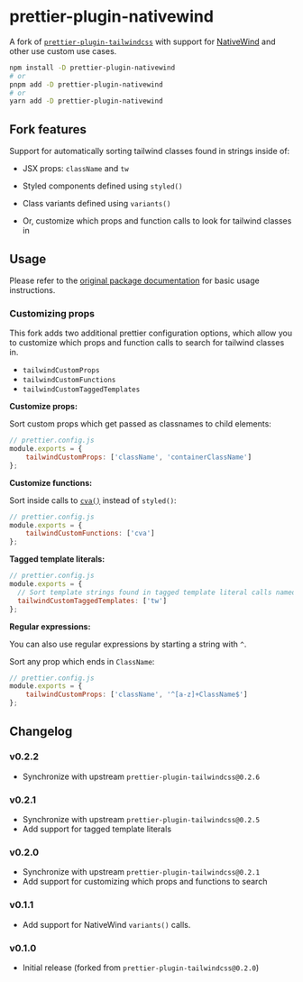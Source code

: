 # prettier-plugin-nativewind

A fork of 
[`prettier-plugin-tailwindcss`](https://www.npmjs.com/package/prettier-plugin-tailwindcss)
with support for [NativeWind](https://www.nativewind.dev) and other use custom use cases.

```bash
npm install -D prettier-plugin-nativewind
# or
pnpm add -D prettier-plugin-nativewind
# or
yarn add -D prettier-plugin-nativewind
```

## Fork features

Support for automatically sorting tailwind classes found in strings inside of:

* JSX props: `className` and `tw`

* Styled components defined using `styled()`

* Class variants defined using `variants()`

* Or, customize which props and function calls to look for tailwind classes in

## Usage

Please refer to the 
[original package documentation](https://github.com/tailwindlabs/prettier-plugin-tailwindcss/#readme)
for basic usage instructions.

### Customizing props

This fork adds two additional prettier configuration options, which allow you
to customize which props and function calls to search for tailwind classes in.

* `tailwindCustomProps`
* `tailwindCustomFunctions`
* `tailwindCustomTaggedTemplates`

**Customize props:**

Sort custom props which get passed as classnames to child elements:

```js
// prettier.config.js
module.exports = {
    tailwindCustomProps: ['className', 'containerClassName'] 
};
```

**Customize functions:**

Sort inside calls to
[`cva()`](https://www.npmjs.com/package/class-variance-authority) 
instead of `styled()`:

```js
// prettier.config.js
module.exports = {
    tailwindCustomFunctions: ['cva'] 
};
```

**Tagged template literals:**

```js
// prettier.config.js
module.exports = {
  // Sort template strings found in tagged template literal calls named tw``
  tailwindCustomTaggedTemplates: ['tw']
};
```

**Regular expressions:**

You can also use regular expressions by starting a string with `^`.

Sort any prop which ends in `ClassName`:

```js
// prettier.config.js
module.exports = {
    tailwindCustomProps: ['className', '^[a-z]+ClassName$'] 
};
```

## Changelog

### v0.2.2

* Synchronize with upstream `prettier-plugin-tailwindcss@0.2.6`

### v0.2.1

* Synchronize with upstream `prettier-plugin-tailwindcss@0.2.5`
* Add support for tagged template literals

### v0.2.0

* Synchronize with upstream `prettier-plugin-tailwindcss@0.2.1`
* Add support for customizing which props and functions to search

### v0.1.1

* Add support for NativeWind `variants()` calls.

### v0.1.0

* Initial release (forked from `prettier-plugin-tailwindcss@0.2.0`)
